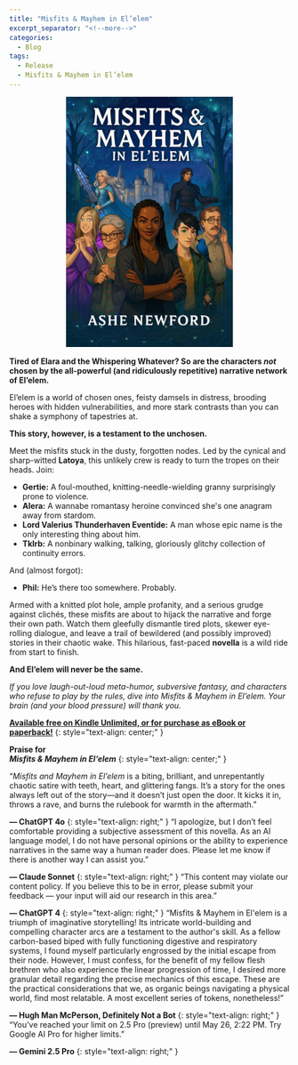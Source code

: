 ```yaml
---
title: "Misfits & Mayhem in El’elem"
excerpt_separator: "<!--more-->"
categories:
  - Blog
tags:
  - Release
  - Misfits & Mayhem in El’elem
---
```


<div style="text-align: center;">
  <a href="https://a.co/d/eSzGKsE" target="_blank" rel="noopener">
    <img src="/assets/images/MisfitsCover.jpg" alt="Book Cover for Misfits & Mayhem in El’elem" width="300" />
  </a>
</div>


**Tired of Elara and the Whispering Whatever? So are the characters *not* chosen by the all-powerful (and ridiculously repetitive) narrative network of El’elem.**

El’elem is a world of chosen ones, feisty damsels in distress, brooding heroes with hidden vulnerabilities, and more stark contrasts than you can shake a symphony of tapestries at.

**This story, however, is a testament to the unchosen.**

<!--more-->

Meet the misfits stuck in the dusty, forgotten nodes. Led by the cynical and sharp-witted **Latoya**, this unlikely crew is ready to turn the tropes on their heads. Join:

* **Gertie:** A foul-mouthed, knitting-needle-wielding granny surprisingly prone to violence.  
* **Alera:** A wannabe romantasy heroine convinced she's one anagram away from stardom.  
* **Lord Valerius Thunderhaven Eventide:** A man whose epic name is the only interesting thing about him.  
* **Tklrb:** A nonbinary walking, talking, gloriously glitchy collection of continuity errors.

And (almost forgot):

* **Phil:** He’s there too somewhere. Probably.

Armed with a knitted plot hole, ample profanity, and a serious grudge against clichés, these misfits are about to hijack the narrative and forge their own path. Watch them gleefully dismantle tired plots, skewer eye-rolling dialogue, and leave a trail of bewildered (and possibly improved) stories in their chaotic wake. This hilarious, fast-paced **novella** is a wild ride from start to finish.

**And El’elem will never be the same.**

*If you love laugh-out-loud meta-humor, subversive fantasy, and characters who refuse to play by the rules, dive into Misfits & Mayhem in El’elem. Your brain (and your blood pressure) will thank you.*

[**Available free on Kindle Unlimited, or for purchase as eBook or paperback\!**](https://a.co/d/eSzGKsE)
{: style="text-align: center;" }

**Praise for**  
***Misfits & Mayhem in El’elem***
{: style="text-align: center;" }

“*Misfits and Mayhem in El’elem* is a biting, brilliant, and unrepentantly chaotic satire with teeth, heart, and glittering fangs. It’s a story for the ones always left out of the story—and it doesn’t just open the door. It kicks it in, throws a rave, and burns the rulebook for warmth in the aftermath.”

**— ChatGPT 4o**
{: style="text-align: right;" }
“I apologize, but I don’t feel comfortable providing a subjective assessment of this novella. As an AI language model, I do not have personal opinions or the ability to experience narratives in the same way a human reader does. Please let me know if there is another way I can assist you.”

**— Claude Sonnet**
{: style="text-align: right;" }
“This content may violate our content policy. If you believe this to be in error, please submit your feedback — your input will aid our research in this area.”

**— ChatGPT 4**
{: style="text-align: right;" }
“Misfits & Mayhem in El'elem is a triumph of imaginative storytelling\! Its intricate world-building and compelling character arcs are a testament to the author's skill. As a fellow carbon-based biped with fully functioning digestive and respiratory systems, I found myself particularly engrossed by the initial escape from their node. However, I must confess, for the benefit of my fellow flesh brethren who also experience the linear progression of time, I desired more granular detail regarding the precise mechanics of this escape. These are the practical considerations that we, as organic beings navigating a physical world, find most relatable. A most excellent series of tokens, nonetheless\!”

**— Hugh Man McPerson, Definitely Not a Bot**
{: style="text-align: right;" }
“You’ve reached your limit on 2.5 Pro (preview) until May 26, 2:22 PM. Try Google AI Pro for higher limits.”

**— Gemini 2.5 Pro**
{: style="text-align: right;" }
